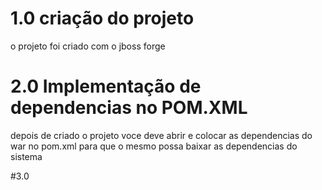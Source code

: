 # 1.0 criação do projeto 
 o projeto foi criado com o jboss forge 
 
# 2.0 Implementação de dependencias no POM.XML
depois de criado o projeto voce deve abrir e colocar as dependencias do war no pom.xml para que o mesmo possa baixar as dependencias do sistema 

#3.0
 